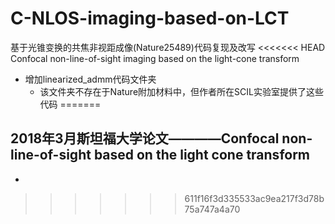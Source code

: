 # C-NLOS-imaging-based-on-LCT
基于光锥变换的共焦非视距成像(Nature25489)代码复现及改写
<<<<<<< HEAD
Confocal non-line-of-sight imaging based on the light-cone transform

+ 增加linearized_admm代码文件夹
  + 该文件夹不存在于Nature附加材料中，但作者所在SCIL实验室提供了这些代码
=======

## 2018年3月斯坦福大学论文————Confocal non-line-of-sight based on the light cone transform
  + 
>>>>>>> 611f16f3d335533ac9ea217f3d78b75a747a4a70
